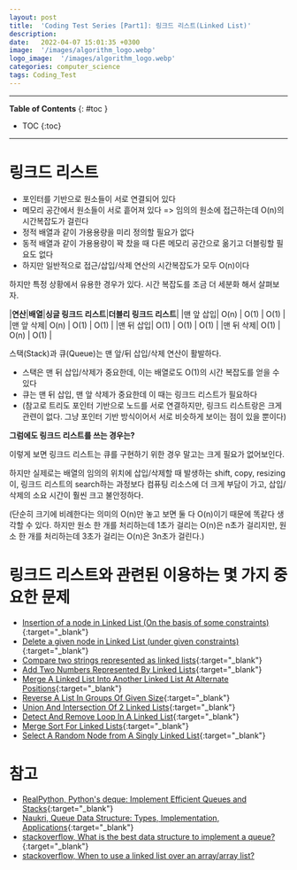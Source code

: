 ```yaml
---
layout: post
title:  'Coding Test Series [Part1]: 링크드 리스트(Linked List)'
description: 
date:   2022-04-07 15:01:35 +0300
image:  '/images/algorithm_logo.webp'
logo_image:  '/images/algorithm_logo.webp'
categories: computer_science
tags: Coding_Test
---
```

---

**Table of Contents**
{: #toc }
*  TOC
{:toc}

---

# 링크드 리스트

- 포인터를 기반으로 원소들이 서로 연결되어 있다
- 메모리 공간에서 원소들이 서로 흩어져 있다 => 임의의 원소에 접근하는데 O(n)의 시간복잡도가 걸린다
- 정적 배열과 같이 가용용량을 미리 정의할 필요가 없다
- 동적 배열과 같이 가용용량이 꽉 찼을 때 다른 메모리 공간으로 옮기고 더블링할 필요도 없다
- 하지만 일반적으로 접근/삽입/삭제 연산의 시간복잡도가 모두 O(n)이다

하지만 특정 상황에서 유용한 경우가 있다. 시간 복잡도를 조금 더 세분화 해서 살펴보자.  

|**연산**|**배열**|**싱글 링크드 리스트**|**더블리 링크드 리스트**|
|맨 앞 삽입| O(n) | O(1) | O(1) |
|맨 앞 삭제| O(n) | O(1) | O(1) |
|맨 뒤 삽입| O(1) | O(1) | O(1) |
|맨 뒤 삭제| O(1) | O(n) | O(1) |

스택(Stack)과 큐(Queue)는 맨 앞/뒤 삽입/삭제 연산이 활발하다.  

- 스택은 맨 뒤 삽입/삭제가 중요한데, 이는 배열로도 O(1)의 시간 복잡도를 얻을 수 있다
- 큐는 맨 뒤 삽입, 맨 앞 삭제가 중요한데 이 때는 링크드 리스트가 필요하다
- (참고로 트리도 포인터 기반으로 노드를 서로 연결하지만, 링크드 리스트랑은 크게 관련이 없다. 그냥 포인터 기반 방식이어서 서로 비슷하게 보이는 점이 있을 뿐이다)

**그럼에도 링크드 리스트를 쓰는 경우는?**  

이렇게 보면 링크드 리스트는 큐를 구현하기 위한 경우 말고는 크게 필요가 없어보인다.  

하지만 실제로는 배열의 임의의 위치에 삽입/삭제할 때 발생하는 shift, copy, resizing이, 링크드 리스트의 search하는 과정보다 컴퓨팅 리소스에 더 크게 부담이 가고, 삽입/삭제의 소요 시간이 훨씬 크고 불안정하다.  

(단순히 크기에 비례한다는 의미의 O(n)만 놓고 보면 둘 다 O(n)이기 때문에 똑같다 생각할 수 있다. 하지만 원소 한 개를 처리하는데 1초가 걸리는 O(n)은 n초가 걸리지만, 원소 한 개를 처리하는데 3초가 걸리는 O(n)은 3n초가 걸린다.)  


# 링크드 리스트와 관련된 이용하는 몇 가지 중요한 문제


- [Insertion of a node in Linked List (On the basis of some constraints)](https://www.geeksforgeeks.org/given-a-linked-list-which-is-sorted-how-will-you-insert-in-sorted-way/){:target="_blank"}
- [Delete a given node in Linked List (under given constraints)](https://www.geeksforgeeks.org/delete-a-given-node-in-linked-list-under-given-constraints/){:target="_blank"}
- [Compare two strings represented as linked lists](https://www.geeksforgeeks.org/compare-two-strings-represented-as-linked-lists/){:target="_blank"}
- [Add Two Numbers Represented By Linked Lists](https://www.geeksforgeeks.org/sum-of-two-linked-lists/){:target="_blank"}
- [Merge A Linked List Into Another Linked List At Alternate Positions](https://www.geeksforgeeks.org/merge-a-linked-list-into-another-linked-list-at-alternate-positions/){:target="_blank"}
- [Reverse A List In Groups Of Given Size](https://www.geeksforgeeks.org/reverse-a-list-in-groups-of-given-size/){:target="_blank"}
- [Union And Intersection Of 2 Linked Lists](https://www.geeksforgeeks.org/union-and-intersection-of-two-linked-lists/){:target="_blank"}
- [Detect And Remove Loop In A Linked List](https://www.geeksforgeeks.org/detect-and-remove-loop-in-a-linked-list/){:target="_blank"}
- [Merge Sort For Linked Lists](https://www.geeksforgeeks.org/merge-sort-for-linked-list/){:target="_blank"}
- [Select A Random Node from A Singly Linked List](https://www.geeksforgeeks.org/select-a-random-node-from-a-singly-linked-list/){:target="_blank"}


# 참고

- [RealPython, Python's deque: Implement Efficient Queues and Stacks](https://realpython.com/python-deque/){:target="_blank"}
- [Naukri, Queue Data Structure: Types, Implementation, Applications](https://www.naukri.com/learning/articles/queue-data-structure-types-implementation-applications/){:target="_blank"}
- [stackoverflow, What is the best data structure to implement a queue?](https://stackoverflow.com/questions/30516897/what-is-the-best-data-structure-to-implement-a-queue){:target="_blank"}
- [stackoverflow, When to use a linked list over an array/array list?](https://stackoverflow.com/questions/393556/when-to-use-a-linked-list-over-an-array-array-list)